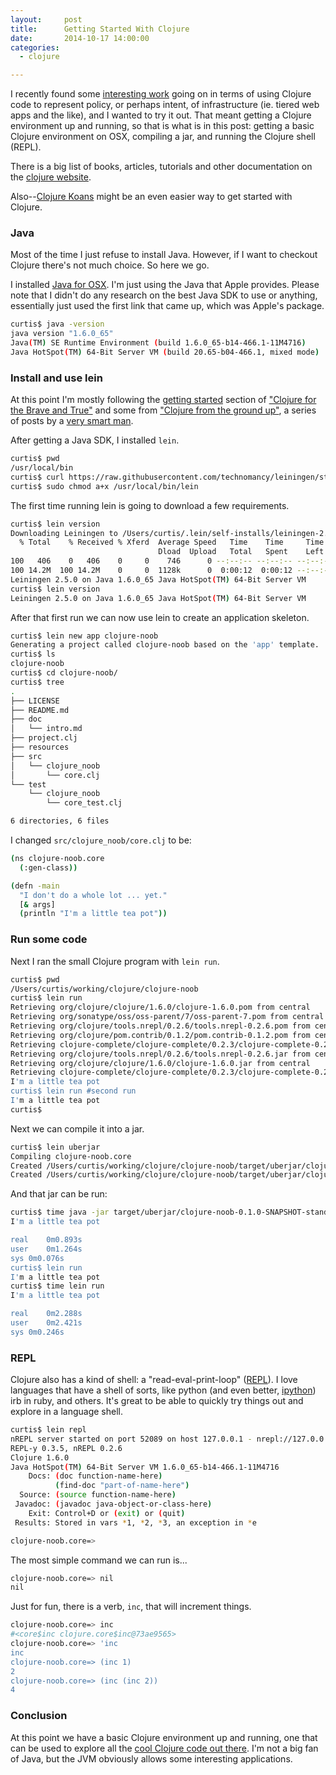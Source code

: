 ```yaml
---
layout:     post
title:      Getting Started With Clojure
date:       2014-10-17 14:00:00
categories:
  - clojure

---
```


I recently found some [interesting work](https://github.com/garethr/digitalocean-expect) going on in terms of using Clojure code to represent policy, or perhaps intent, of infrastructure (ie. tiered web apps and the like), and I wanted to try it out. That meant getting a Clojure environment up and running, so that is what is in this post: getting a basic Clojure environment on OSX, compiling a jar, and running the Clojure shell (REPL).

<!-- more -->

There is a big list of books, articles, tutorials and other documentation on the [clojure website](http://clojure.org/getting_started).

Also--[Clojure Koans](https://github.com/functional-koans/clojure-koans) might be an even easier way to get started with Clojure.

### Java

Most of the time I just refuse to install Java. However, if I want to checkout Clojure there's not much choice. So here we go.

I installed [Java for OSX](http://support.apple.com/kb/dl1572). I'm just using the Java that Apple provides. Please note that I didn't do any research on the best Java SDK to use or anything, essentially just used the first link that came up, which was Apple's package.

```bash
curtis$ java -version
java version "1.6.0_65"
Java(TM) SE Runtime Environment (build 1.6.0_65-b14-466.1-11M4716)
Java HotSpot(TM) 64-Bit Server VM (build 20.65-b04-466.1, mixed mode)
```

### Install and use lein

At this point I'm mostly following the [getting started](http://www.braveclojure.com/getting-started/) section of ["Clojure for the Brave and True"](http://www.braveclojure.com/) and some from ["Clojure from the ground up"](http://aphyr.com/posts/301-clojure-from-the-ground-up-welcome), a series of posts by a [very smart man](https://twitter.com/aphyr).

After getting a Java SDK, I installed ```lein```.

```bash
curtis$ pwd
/usr/local/bin
curtis$ curl https://raw.githubusercontent.com/technomancy/leiningen/stable/bin/lein > lein
curtis$ sudo chmod a+x /usr/local/bin/lein
```

The first time running lein is going to download a few requirements.

```bash
curtis$ lein version
Downloading Leiningen to /Users/curtis/.lein/self-installs/leiningen-2.5.0-standalone.jar now...
  % Total    % Received % Xferd  Average Speed   Time    Time     Time  Current
                                 Dload  Upload   Total   Spent    Left  Speed
100   406    0   406    0     0    746      0 --:--:-- --:--:-- --:--:--   746
100 14.2M  100 14.2M    0     0  1128k      0  0:00:12  0:00:12 --:--:-- 1425k
Leiningen 2.5.0 on Java 1.6.0_65 Java HotSpot(TM) 64-Bit Server VM
curtis$ lein version
Leiningen 2.5.0 on Java 1.6.0_65 Java HotSpot(TM) 64-Bit Server VM
```

After that first run we can now use lein to create an application skeleton.

```bash
curtis$ lein new app clojure-noob
Generating a project called clojure-noob based on the 'app' template.
curtis$ ls
clojure-noob
curtis$ cd clojure-noob/
curtis$ tree
.
├── LICENSE
├── README.md
├── doc
│   └── intro.md
├── project.clj
├── resources
├── src
│   └── clojure_noob
│       └── core.clj
└── test
    └── clojure_noob
        └── core_test.clj

6 directories, 6 files
```

I changed ```src/clojure_noob/core.clj``` to be:

```bash
(ns clojure-noob.core
  (:gen-class))

(defn -main
  "I don't do a whole lot ... yet."
  [& args]
  (println "I'm a little tea pot"))
```

### Run some code

Next I ran the small Clojure program with ```lein run```.

```bash
curtis$ pwd
/Users/curtis/working/clojure/clojure-noob
curtis$ lein run
Retrieving org/clojure/clojure/1.6.0/clojure-1.6.0.pom from central
Retrieving org/sonatype/oss/oss-parent/7/oss-parent-7.pom from central
Retrieving org/clojure/tools.nrepl/0.2.6/tools.nrepl-0.2.6.pom from central
Retrieving org/clojure/pom.contrib/0.1.2/pom.contrib-0.1.2.pom from central
Retrieving clojure-complete/clojure-complete/0.2.3/clojure-complete-0.2.3.pom from clojars
Retrieving org/clojure/tools.nrepl/0.2.6/tools.nrepl-0.2.6.jar from central
Retrieving org/clojure/clojure/1.6.0/clojure-1.6.0.jar from central
Retrieving clojure-complete/clojure-complete/0.2.3/clojure-complete-0.2.3.jar from clojars
I'm a little tea pot
curtis$ lein run #second run
I'm a little tea pot
curtis$
```

Next we can compile it into a jar.

```bash
curtis$ lein uberjar
Compiling clojure-noob.core
Created /Users/curtis/working/clojure/clojure-noob/target/uberjar/clojure-noob-0.1.0-SNAPSHOT.jar
Created /Users/curtis/working/clojure/clojure-noob/target/uberjar/clojure-noob-0.1.0-SNAPSHOT-standalone.jar
```

And that jar can be run:

```bash
curtis$ time java -jar target/uberjar/clojure-noob-0.1.0-SNAPSHOT-standalone.jar
I'm a little tea pot

real	0m0.893s
user	0m1.264s
sys	0m0.076s
curtis$ lein run
I'm a little tea pot
curtis$ time lein run
I'm a little tea pot

real	0m2.288s
user	0m2.421s
sys	0m0.246s
```

### REPL

Clojure also has a kind of shell: a "read-eval-print-loop" ([REPL](http://en.wikipedia.org/wiki/Read%E2%80%93eval%E2%80%93print_loop)). I love languages that have a shell of sorts, like python (and even better, [ipython](http://ipython.org/)) irb in ruby, and others. It's great to be able to quickly try things out and explore in a language shell.

```bash
curtis$ lein repl
nREPL server started on port 52089 on host 127.0.0.1 - nrepl://127.0.0.1:52089
REPL-y 0.3.5, nREPL 0.2.6
Clojure 1.6.0
Java HotSpot(TM) 64-Bit Server VM 1.6.0_65-b14-466.1-11M4716
    Docs: (doc function-name-here)
          (find-doc "part-of-name-here")
  Source: (source function-name-here)
 Javadoc: (javadoc java-object-or-class-here)
    Exit: Control+D or (exit) or (quit)
 Results: Stored in vars *1, *2, *3, an exception in *e

clojure-noob.core=>
```

The most simple command we can run is...

```bash
clojure-noob.core=> nil
nil
```

Just for fun, there is a verb, ```inc```, that will increment things.

```bash
clojure-noob.core=> inc
#<core$inc clojure.core$inc@73ae9565>
clojure-noob.core=> 'inc
inc
clojure-noob.core=> (inc 1)
2
clojure-noob.core=> (inc (inc 2))
4
```

### Conclusion

At this point we have a basic Clojure environment up and running, one that can be used to explore all the [cool Clojure code out there](https://github.com/trending?l=clojure). I'm not a big fan of Java, but the JVM obviously allows some interesting applications.

